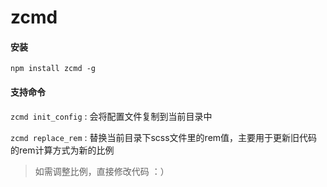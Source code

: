 # zcmd

#### 安装
```npm install zcmd -g```

#### 支持命令 
```zcmd init_config```  : 会将配置文件复制到当前目录中

```zcmd replace_rem``` : 替换当前目录下scss文件里的rem值，主要用于更新旧代码的rem计算方式为新的比例
 > 如需调整比例，直接修改代码 ：）

